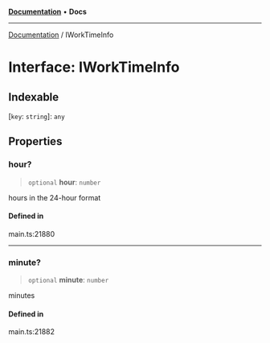 [**Documentation**](../README.md) • **Docs**

***

[Documentation](../globals.md) / IWorkTimeInfo

# Interface: IWorkTimeInfo

## Indexable

 \[`key`: `string`\]: `any`

## Properties

### hour?

> `optional` **hour**: `number`

hours in the 24-hour format

#### Defined in

main.ts:21880

***

### minute?

> `optional` **minute**: `number`

minutes

#### Defined in

main.ts:21882
